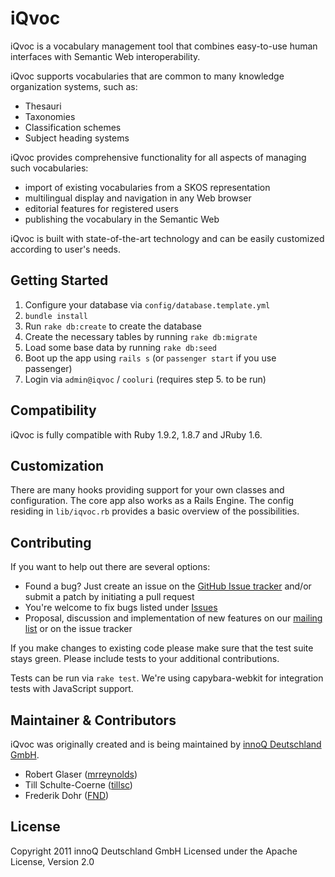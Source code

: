 # iQvoc

iQvoc is a vocabulary management tool that combines easy-to-use human interfaces with Semantic Web interoperability.

iQvoc supports vocabularies that are common to many knowledge organization systems, such as:

* Thesauri
* Taxonomies
* Classification schemes
* Subject heading systems

iQvoc provides comprehensive functionality for all aspects of managing such vocabularies:

* import of existing vocabularies from a SKOS representation
* multilingual display and navigation in any Web browser
* editorial features for registered users
* publishing the vocabulary in the Semantic Web

iQvoc is built with state-of-the-art technology and can be easily customized according to user's needs.

## Getting Started

1. Configure your database via `config/database.template.yml`
2. `bundle install`
3. Run `rake db:create` to create the database
4. Create the necessary tables by running `rake db:migrate`
5. Load some base data by running `rake db:seed`
6. Boot up the app using `rails s` (or `passenger start` if you use passenger)
7. Login via `admin@iqvoc` / `cooluri` (requires step 5. to be run)

## Compatibility

iQvoc is fully compatible with Ruby 1.9.2, 1.8.7 and JRuby 1.6.

## Customization

There are many hooks providing support for your own classes and configuration. The core app
also works as a Rails Engine. The config residing in `lib/iqvoc.rb` provides a basic
overview of the possibilities.

## Contributing

If you want to help out there are several options:

* Found a bug? Just create an issue on the [GitHub Issue tracker](https://github.com/innoq/iqvoc/issues) and/or submit a patch by initiating a pull request
* You're welcome to fix bugs listed under [Issues](https://github.com/innoq/iqvoc/issues)
* Proposal, discussion and implementation of new features on our [mailing list](iqvoc@lists.innoq.com) or on the issue tracker

If you make changes to existing code please make sure that the test suite stays green. Please include tests to your additional contributions.

Tests can be run via `rake test`. We're using capybara-webkit for integration tests with JavaScript support.

## Maintainer & Contributors

iQvoc was originally created and is being maintained by [innoQ Deutschland GmbH](http://innoq.com).

* Robert Glaser ([mrreynolds](http://github.com/mrreynolds))
* Till Schulte-Coerne ([tillsc](http://github.com/tillsc))
* Frederik Dohr ([FND](http://github.com/FND))

## License

Copyright 2011 innoQ Deutschland GmbH
Licensed under the Apache License, Version 2.0
